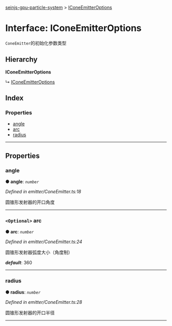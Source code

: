 [seinjs-gpu-particle-system](../README.md) > [IConeEmitterOptions](../interfaces/iconeemitteroptions.md)

# Interface: IConeEmitterOptions

`ConeEmitter`的初始化参数类型

## Hierarchy

**IConeEmitterOptions**

↳  [IConeEmitterOptions](_seinjs_.gpuparticlesystem.iconeemitteroptions.md)

## Index

### Properties

* [angle](iconeemitteroptions.md#angle)
* [arc](iconeemitteroptions.md#arc)
* [radius](iconeemitteroptions.md#radius)

---

## Properties

<a id="angle"></a>

###  angle

**● angle**: *`number`*

*Defined in emitter/ConeEmitter.ts:18*

圆锥形发射器的开口角度

___
<a id="arc"></a>

### `<Optional>` arc

**● arc**: *`number`*

*Defined in emitter/ConeEmitter.ts:24*

圆锥形发射器弧度大小（角度制）

*__default__*: 360

___
<a id="radius"></a>

###  radius

**● radius**: *`number`*

*Defined in emitter/ConeEmitter.ts:28*

圆锥形发射器的开口半径

___

